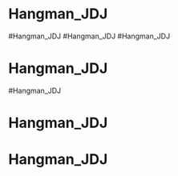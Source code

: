 # Hangman_JDJ
#Hangman_JDJ
#Hangman_JDJ
#Hangman_JDJ
# Hangman_JDJ
#Hangman_JDJ
# Hangman_JDJ
# Hangman_JDJ
